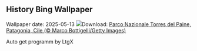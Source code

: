 ## History Bing Wallpaper
Wallpaper date: 2025-05-13
![](https://www.bing.com/th?id=OHR.TorresChile_IT-IT3039649288_UHD.jpg&w=1000)Download: [Parco Nazionale Torres del Paine, Patagonia, Cile (© Marco Bottigelli/Getty Images)](https://www.bing.com/th?id=OHR.TorresChile_IT-IT3039649288_UHD.jpg)

Auto get programm by LtgX
